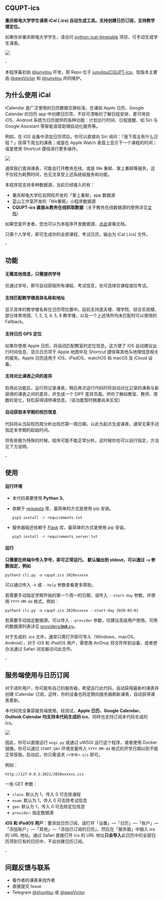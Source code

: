 ## CQUPT-ics

**重庆邮电大学学生课表 iCal (.ics) 自动生成工具。支持创建日历订阅，支持教学楼定位。**

如果你非重庆邮电大学学生，请访问 [python-ical-timetable](https://github.com/junyilou/python-ical-timetable) 项目，可手动生成学生课表。

![](images/heros.png)

\-

本程序最初由 [@junyilou](https://github.com/junyilou) 开发，原 Repo 位于 [junyilou/CQUPT-ics](https://github.com/junyilou/CQUPT-ics)。现版本主要由 [@qwqVictor](https://github.com/qwqVictor) 和 [@junyilou](https://github.com/junyilou) 共同维护。

## 为什么使用 iCal

iCalendar 是广泛使用的日历数据交换标准，在诸如 Apple 日历、Google Calendar 的日历 app 中创建日历项，不仅可清晰的了解日程安排，更可体验 iOS、Android 系统为日历提供的各种功能：计划出行时间、日程提醒、如 Siri 与 Google Assistant 等智能语音助理自动化服务等。

例如，在 iOS 设备中添加日历项后，你可以直接向 Siri 询问：「我下周五有什么日程？」获得下周五的课表；或是在 Apple Watch 表盘上显示下一个课程的时间；或是使用 Shortcut 捷径进行更多操作。

![](images/siri-integration.png)

通常我们查询课表，可能会打开教务在线，或是 We 重邮、掌上重邮等服务，这不仅较为耗费时间，也无法享受上述系统级服务和功能。

本程序现支持多种数据源，当前已经接入的有：
- 重庆邮电大学红岩网校开发的「掌上重邮」app 数据源  
- 蓝山工作室开发的「We重邮」小程序数据源  
- **CQUPT-ics 直接从教务在线抓取数据**（关于教务在线数据源的使用详见[文档](docs/jwzxdirect.md)）

如果您是开发者，您也可以为本程序开发数据源，[点此](docs/providers.md)查看文档。

只需个人学号，即可生成你的全部课程、考试日历，输出为 iCal (.ics) 文件。

\-

## 功能

#### 无需其他信息，只需提供学号

仅通过学号，即可自动获取所有课程、考试信息，也可选择仅课程或仅考试。

#### 支持匹配教学楼具体名称和地址

显示具体的教学楼名称在日历项位置中。目前支持逸夫楼、理学院、综合实验楼、部分体育场馆、1, 2, 3, 4, 5, 8 教学楼，以及一个上述场所均未匹配时可以使用的 Fallback。

#### 支持日历 GPS 定位

如果你使用 Apple 日历，将自动匹配教室的定位信息。这方便了 iOS 自动建议出行时间信息、显示日历项于 Apple 地图中及 Shortcut 捷径等其他与地理信息相关的服务。Apple 日历适用于 iOS、iPadOS、watchOS 和 macOS 及 iCloud 设备。

#### 支持对比课表之间的差异

启用此功能后，运行将记录课表，稍后再次运行代码时将自动对比记录的课表与新获得的课表之间的差异，并生成一个 DIFF 差异页面，供你了解如教室、教师、周数的变化，轻松获得调停课信息。（该功能暂时搁置尚未实现）

#### 自动获取本学期的校历信息

代码将从当前校历周分析出校历第一周日期，以此为起点生成课表，通常无需手动指定本学期的起始时间。

但有些极为特殊的时候，程序可能不能正常分析。这时候你也可以自行指定，方法见下方说明。

\-

## 使用

#### 运行环境

* 本代码需要使用 **Python 3**。

* 依赖于 [requests](https://github.com/psf/requests) 库，最简单的方式是使用 pip 安装。

  ```
  pip3 install -r requirements.txt
  ```

* 服务器版还依赖于 [Flask](https://github.com/pallets/flask) 库，最简单的方式是使用 pip 安装。

  ```
  pip3 install -r requirements_server.txt
  ```

#### 运行

**只需要在终端中传入学号，即可正常运行。**
**默认输出到 stdout，可以通过 `-o` 参数指定，例如**

```
python3 cli.py -o cqupt.ics 2020xxxxxx
```

可以通过传入 `-h` 或 `--help` 参数查看更多帮助。

若需要手动指定学期开始的第一个周一的日期，请传入 `--start-day` 参数，并使用 `YYYY-MM-dd` 格式，例如：

```
python3 cli.py -o cqupt.ics 2020xxxxxx --start-day 2020-03-01
```

若需要手动指定数据源，可以传入 `--provider` 参数，仅建议高级用户使用。可用的数据源列表详见 [providers/__init__.py](providers/__init__.py)。

对于生成的 .ics 文件，通常只需打开即可导入（Windows、macOS、Android），对于 iOS 和 iPadOS 用户，需使用 AirDrop 将文件传到设备，或者想办法通过 Safari 浏览器访问此文件。

\-

## 服务端使用与日历订阅

对于进阶用户，你可能有自己的服务器，希望运行此代码，自动获得最新的课表并创建 iCalendar 订阅，这样，你的设备也将定期向服务器刷新课表，自动获得课表更新。

本代码完全兼容服务端使用，经测试，**Apple 日历、Google Calendar、Outlook Calendar 均支持本代码生成的 ics**，同样也支持订阅本代码生成的 ics。

![](images/subscribe.png)

因此，你可以直接运行 `wsgi.py` 或通过 uWSGI 运行这个程序，或者使用 Docker 镜像。你可以通过 `START_DAY` 环境变量传入 `YYYY-MM-dd` 格式的开学日期以防不能正常获取。启动后，你只需请求 `/<学号>.ics` 即可。

例如：
```
http://127.0.0.1:2021/2020xxxxxx.ics
```

一些 GET 参数：
 * `class`: 默认为 1，传入 0 可去除课程
 * `exam`: 默认为 1，传入 0 可去除考试信息
 * `geo`: 默认为 1，传入 0 可去除定位信息
 * `provider`: 指定数据源

**iOS 和 iPadOS 用户**：要添加日历订阅，请打开「设置」—「日历」—「账户」—「添加账户」—「其他」—「添加已订阅的日历」，然后在「服务器」中输入 ics 的 URL 地址。通过 Safari 直接打开 ics 的 URL 地址**只会导入**此日历中的全部日历项到已有的日历中，不会创建日历订阅。

\-

## 问题反馈与联系

* 看作者的课表来找作者
* 直接提交 Issue
* Telegram [@shunitsu](https://t.me/shunitsu) 或 [@qwqVictor](https://t.me/qwqVictor)